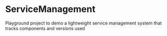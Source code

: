 # ServiceManagement
Playground project to demo a lightweight service management system that tracks components and versions used
